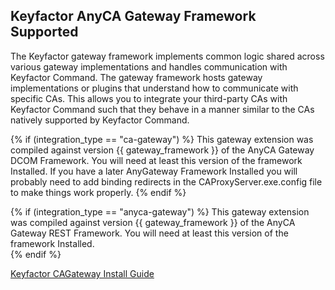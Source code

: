 ## Keyfactor AnyCA Gateway Framework Supported
The Keyfactor gateway framework implements common logic shared across various gateway implementations and handles communication with Keyfactor Command. The gateway framework hosts gateway implementations or plugins that understand how to communicate with specific CAs. This allows you to integrate your third-party CAs with Keyfactor Command such that they behave in a manner similar to the CAs natively supported by Keyfactor Command.

{% if (integration_type == "ca-gateway")  %}
This gateway extension was compiled against version {{ gateway_framework }} of the AnyCA Gateway DCOM Framework.  You will need at least this version of the framework Installed.  If you have a later AnyGateway Framework Installed you will probably need to add binding redirects in the CAProxyServer.exe.config file to make things work properly.
{% endif %}

{% if (integration_type == "anyca-gateway")  %}
This gateway extension was compiled against version {{ gateway_framework }} of the AnyCA Gateway REST Framework.  You will need at least this version of the framework Installed.  
{% endif %}



[Keyfactor CAGateway Install Guide](https://software.keyfactor.com/Guides/AnyGateway_Generic/Content/AnyGateway/Introduction.htm)


